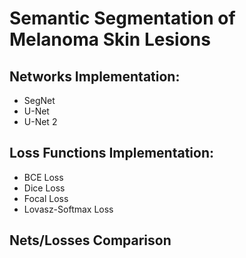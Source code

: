 # Semantic Segmentation of Melanoma Skin Lesions
## Networks Implementation:
- SegNet
- U-Net
- U-Net 2  

## Loss Functions Implementation:
- BCE Loss
- Dice Loss
- Focal Loss
- Lovasz-Softmax Loss 

## Nets/Losses Comparison
  
